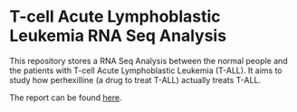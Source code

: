 # T-cell Acute Lymphoblastic Leukemia RNA Seq Analysis 

This repository stores a RNA Seq Analysis between the normal people and the patients with T-cell Acute Lymphoblastic Leukemia (T-ALL). It aims to study how perhexilline (a drug to treat T-ALL) actually treats T-ALL. 

The report can be found [here](https://rawcdn.githack.com/lingminhao/Leukemia-RNASeq/a6a41349d8603f6211733f67693c5bf15cbb2d10/T-cell-Acute-Lymphoblastic-Leukemia-RNA-Seq-Analysis-.html). 
